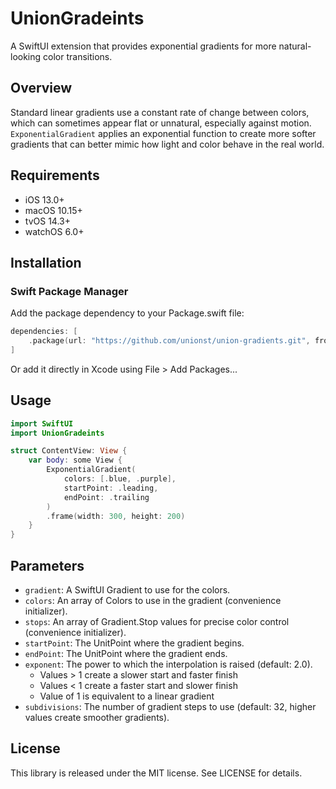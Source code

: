 # UnionGradeints

A SwiftUI extension that provides exponential gradients for more natural-looking color transitions.

## Overview

Standard linear gradients use a constant rate of change between colors, which can sometimes appear flat or unnatural, especially against motion.
`ExponentialGradient` applies an exponential function to create more softer gradients that can better mimic how light and color behave in the real world.

## Requirements

- iOS 13.0+
- macOS 10.15+
- tvOS 14.3+
- watchOS 6.0+

## Installation

### Swift Package Manager

Add the package dependency to your Package.swift file:

```swift
dependencies: [
    .package(url: "https://github.com/unionst/union-gradients.git", from: "1.0.0")
]
```

Or add it directly in Xcode using File > Add Packages...

## Usage

```swift
import SwiftUI
import UnionGradeints

struct ContentView: View {
    var body: some View {
        ExponentialGradient(
            colors: [.blue, .purple],
            startPoint: .leading, 
            endPoint: .trailing
        )
        .frame(width: 300, height: 200)
    }
}
```

## Parameters

- `gradient`: A SwiftUI Gradient to use for the colors.
- `colors`: An array of Colors to use in the gradient (convenience initializer).
- `stops`: An array of Gradient.Stop values for precise color control (convenience initializer).
- `startPoint`: The UnitPoint where the gradient begins.
- `endPoint`: The UnitPoint where the gradient ends.
- `exponent`: The power to which the interpolation is raised (default: 2.0).
  - Values > 1 create a slower start and faster finish
  - Values < 1 create a faster start and slower finish
  - Value of 1 is equivalent to a linear gradient
- `subdivisions`: The number of gradient steps to use (default: 32, higher values create smoother gradients).

## License

This library is released under the MIT license. See LICENSE for details. 
